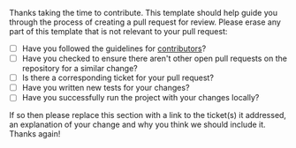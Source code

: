 Thanks taking the time to contribute. This template should help guide you through the process of creating a pull request for review. Please erase any part of this template that is not relevant to your pull request:


- [ ] Have you followed the guidelines for [contributors](http://docs.harana.dev/contributorshandbook)?
- [ ] Have you checked to ensure there aren't other open pull requests on the repository for a similar change?
- [ ] Is there a corresponding ticket for your pull request?
- [ ] Have you written new tests for your changes?
- [ ] Have you successfully run the project with your changes locally?

If so then please replace this section with a link to the ticket(s) it addressed, an explanation of your change and why you think we should include it. Thanks again! 
